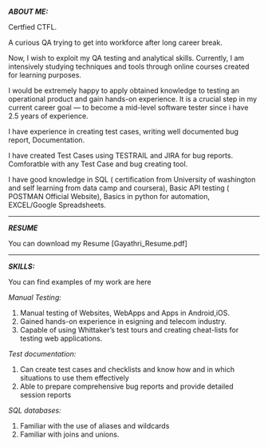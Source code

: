 **_ABOUT ME:_**

   Certfied CTFL.
   
   A curious QA trying to get into workforce after long career break.
   
   Now, I wish to exploit my QA testing and analytical skills. Currently, I am intensively studying techniques and tools through online courses created for learning purposes.

I would be extremely happy to apply obtained knowledge to testing an operational product and gain hands-on experience. It is a crucial step in my current career goal — to become a mid-level software tester since i have 2.5 years of experience.

I have experience in creating test cases, writing well documented bug report, Documentation. 

I have created Test Cases using TESTRAIL and JIRA for bug reports. Comforatble with any Test Case and bug creating tool.

I have good knowledge in SQL ( certification from University of washington and self learning from data camp and coursera), Basic API testing ( POSTMAN Official Website), Basics in python for automation, EXCEL/Google Spreadsheets.


-------------------------------------------------------------------------------------------------------------

**_RESUME_**

You can download my Resume [Gayathri_Resume.pdf]

--------------------------------------------------------------------------------------------------------------

**_SKILLS:_**

You can find examples of my work are here


_Manual Testing:_

 1. Manual testing of Websites, WebApps and Apps in Android,iOS.
 2. Gained hands-on experience in esigning and telecom industry.
 3. Capable of using Whittaker’s test tours and creating cheat-lists for testing web applications.

 _Test documentation:_

 1. Can create test cases and checklists and know how and in which situations to use them effectively
 2. Able to prepare comprehensive bug reports and provide detailed session reports

 _SQL databases:_

1. Familiar with the use of aliases and wildcards
2. Familiar with joins and unions.

 


